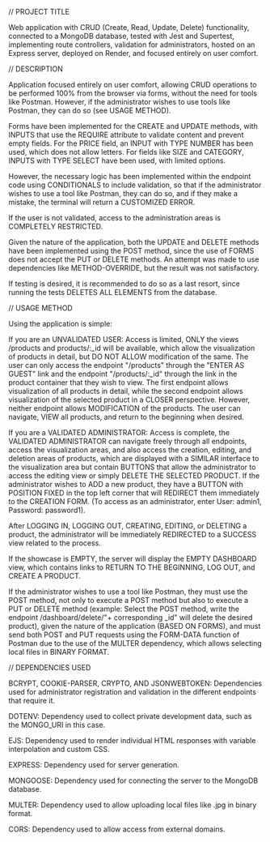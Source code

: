 
// PROJECT TITLE

Web application with CRUD (Create, Read, Update, Delete) functionality, connected to a MongoDB database, tested with Jest and Supertest, implementing route controllers, validation for administrators, hosted on an Express server, deployed on Render, and focused entirely on user comfort.



// DESCRIPTION

Application focused entirely on user comfort, allowing CRUD operations to be performed 100% from the browser via forms, without the need for tools like Postman. However, if the administrator wishes to use tools like Postman, they can do so (see USAGE METHOD).

Forms have been implemented for the CREATE and UPDATE methods, with INPUTS that use the REQUIRE attribute to validate content and prevent empty fields. For the PRICE field, an INPUT with TYPE NUMBER has been used, which does not allow letters. For fields like SIZE and CATEGORY, INPUTS with TYPE SELECT have been used, with limited options.

However, the necessary logic has been implemented within the endpoint code using CONDITIONALS to include validation, so that if the administrator wishes to use a tool like Postman, they can do so, and if they make a mistake, the terminal will return a CUSTOMIZED ERROR.

If the user is not validated, access to the administration areas is COMPLETELY RESTRICTED.

Given the nature of the application, both the UPDATE and DELETE methods have been implemented using the POST method, since the use of FORMS does not accept the PUT or DELETE methods. An attempt was made to use dependencies like METHOD-OVERRIDE, but the result was not satisfactory.

If testing is desired, it is recommended to do so as a last resort, since running the tests DELETES ALL ELEMENTS from the database.



// USAGE METHOD

Using the application is simple:

If you are an UNVALIDATED USER: Access is limited, ONLY the views /products and products/:_id will be available, which allow the visualization of products in detail, but DO NOT ALLOW modification of the same. The user can only access the endpoint "/products" through the "ENTER AS GUEST" link and the endpoint "/products/:_id" through the link in the product container that they wish to view. The first endpoint allows visualization of all products in detail, while the second endpoint allows visualization of the selected product in a CLOSER perspective. However, neither endpoint allows MODIFICATION of the products. The user can navigate, VIEW all products, and return to the beginning when desired.

If you are a VALIDATED ADMINISTRATOR: Access is complete, the VALIDATED ADMINISTRATOR can navigate freely through all endpoints, access the visualization areas, and also access the creation, editing, and deletion areas of products, which are displayed with a SIMILAR interface to the visualization area but contain BUTTONS that allow the administrator to access the editing view or simply DELETE THE SELECTED PRODUCT. If the administrator wishes to ADD a new product, they have a BUTTON with POSITION FIXED in the top left corner that will REDIRECT them immediately to the CREATION FORM. (To access as an administrator, enter User: admin1, Password: password1).

After LOGGING IN, LOGGING OUT, CREATING, EDITING, or DELETING a product, the administrator will be immediately REDIRECTED to a SUCCESS view related to the process.

If the showcase is EMPTY, the server will display the EMPTY DASHBOARD view, which contains links to RETURN TO THE BEGINNING, LOG OUT, and CREATE A PRODUCT.

If the administrator wishes to use a tool like Postman, they must use the POST method, not only to execute a POST method but also to execute a PUT or DELETE method (example: Select the POST method, write the endpoint /dashboard/delete/"+ corresponding _id" will delete the desired product), given the nature of the application (BASED ON FORMS), and must send both POST and PUT requests using the FORM-DATA function of Postman due to the use of the MULTER dependency, which allows selecting local files in BINARY FORMAT.



// DEPENDENCIES USED

BCRYPT, COOKIE-PARSER, CRYPTO, AND JSONWEBTOKEN: Dependencies used for administrator registration and validation in the different endpoints that require it.

DOTENV: Dependency used to collect private development data, such as the MONGO_URI in this case.

EJS: Dependency used to render individual HTML responses with variable interpolation and custom CSS.

EXPRESS: Dependency used for server generation.

MONGOOSE: Dependency used for connecting the server to the MongoDB database.

MULTER: Dependency used to allow uploading local files like .jpg in binary format.

CORS: Dependency used to allow access from external domains.
